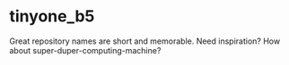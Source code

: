 # tinyone_b5
Great repository names are short and memorable. Need inspiration? How about super-duper-computing-machine?
